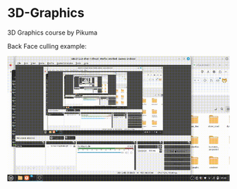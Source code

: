 # 3D-Graphics
3D Graphics course by Pikuma


Back Face culling example:

![](https://github.com/anthony-aleman/3D-Graphics/blob/main/2024-03-21%2017-15-06.gif)
